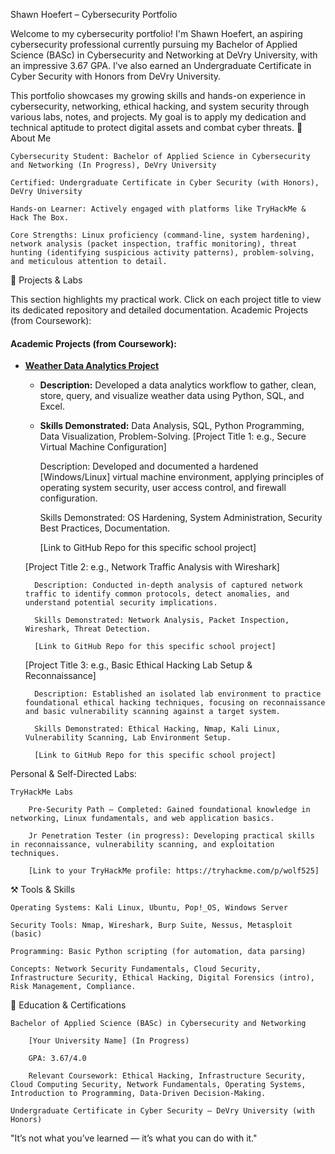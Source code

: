 Shawn Hoefert – Cybersecurity Portfolio

Welcome to my cybersecurity portfolio! I'm Shawn Hoefert, an aspiring cybersecurity professional currently pursuing my Bachelor of Applied Science (BASc) in Cybersecurity and Networking at DeVry University, with an impressive 3.67 GPA. I've also earned an Undergraduate Certificate in Cyber Security with Honors from DeVry University.

This portfolio showcases my growing skills and hands-on experience in cybersecurity, networking, ethical hacking, and system security through various labs, notes, and projects. My goal is to apply my dedication and technical aptitude to protect digital assets and combat cyber threats.
🔐 About Me

    Cybersecurity Student: Bachelor of Applied Science in Cybersecurity and Networking (In Progress), DeVry University

    Certified: Undergraduate Certificate in Cyber Security (with Honors), DeVry University

    Hands-on Learner: Actively engaged with platforms like TryHackMe & Hack The Box.

    Core Strengths: Linux proficiency (command-line, system hardening), network analysis (packet inspection, traffic monitoring), threat hunting (identifying suspicious activity patterns), problem-solving, and meticulous attention to detail.

🧪 Projects & Labs

This section highlights my practical work. Click on each project title to view its dedicated repository and detailed documentation.
Academic Projects (from Coursework):

#### **Academic Projects (from Coursework):**

* **[Weather Data Analytics Project](https://github.com/Shoefert7/weather-data-analytics-project)**
    * **Description:** Developed a data analytics workflow to gather, clean, store, query, and visualize weather data using Python, SQL, and Excel.
    * **Skills Demonstrated:** Data Analysis, SQL, Python Programming, Data Visualization, Problem-Solving.
    [Project Title 1: e.g., Secure Virtual Machine Configuration]

        Description: Developed and documented a hardened [Windows/Linux] virtual machine environment, applying principles of operating system security, user access control, and firewall configuration.

        Skills Demonstrated: OS Hardening, System Administration, Security Best Practices, Documentation.

        [Link to GitHub Repo for this specific school project]

    [Project Title 2: e.g., Network Traffic Analysis with Wireshark]

        Description: Conducted in-depth analysis of captured network traffic to identify common protocols, detect anomalies, and understand potential security implications.

        Skills Demonstrated: Network Analysis, Packet Inspection, Wireshark, Threat Detection.

        [Link to GitHub Repo for this specific school project]

    [Project Title 3: e.g., Basic Ethical Hacking Lab Setup & Reconnaissance]

        Description: Established an isolated lab environment to practice foundational ethical hacking techniques, focusing on reconnaissance and basic vulnerability scanning against a target system.

        Skills Demonstrated: Ethical Hacking, Nmap, Kali Linux, Vulnerability Scanning, Lab Environment Setup.

        [Link to GitHub Repo for this specific school project]

Personal & Self-Directed Labs:

    TryHackMe Labs

        Pre-Security Path – Completed: Gained foundational knowledge in networking, Linux fundamentals, and web application basics.

        Jr Penetration Tester (in progress): Developing practical skills in reconnaissance, vulnerability scanning, and exploitation techniques.

        [Link to your TryHackMe profile: https://tryhackme.com/p/wolf525]
  
⚒️ Tools & Skills

    Operating Systems: Kali Linux, Ubuntu, Pop!_OS, Windows Server

    Security Tools: Nmap, Wireshark, Burp Suite, Nessus, Metasploit (basic)

    Programming: Basic Python scripting (for automation, data parsing)

    Concepts: Network Security Fundamentals, Cloud Security, Infrastructure Security, Ethical Hacking, Digital Forensics (intro), Risk Management, Compliance.

📄 Education & Certifications

    Bachelor of Applied Science (BASc) in Cybersecurity and Networking

        [Your University Name] (In Progress)

        GPA: 3.67/4.0

        Relevant Coursework: Ethical Hacking, Infrastructure Security, Cloud Computing Security, Network Fundamentals, Operating Systems, Introduction to Programming, Data-Driven Decision-Making.

    Undergraduate Certificate in Cyber Security – DeVry University (with Honors)

"It’s not what you’ve learned — it’s what you can do with it."
